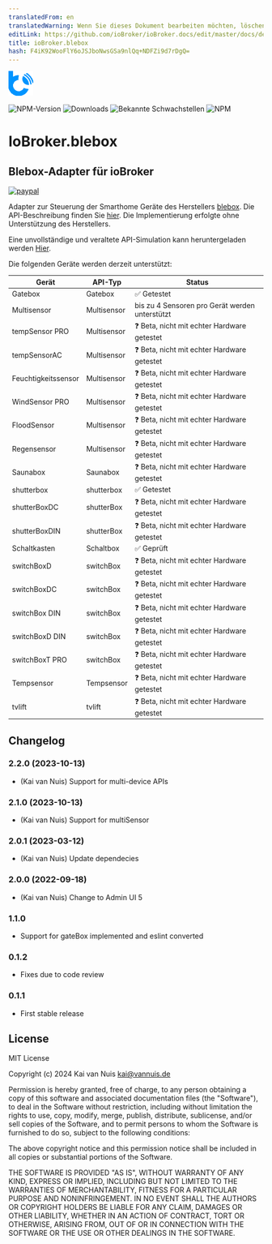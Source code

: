 ```yaml
---
translatedFrom: en
translatedWarning: Wenn Sie dieses Dokument bearbeiten möchten, löschen Sie bitte das Feld "translationsFrom". Andernfalls wird dieses Dokument automatisch erneut übersetzt
editLink: https://github.com/ioBroker/ioBroker.docs/edit/master/docs/de/adapterref/iobroker.blebox/README.md
title: ioBroker.blebox
hash: F4iK92WooFlY6oJSJboNwsGSa9nlQq+NDFZi9d7rDgQ=
---
```

![Logo](../../../en/adapterref/iobroker.blebox/admin/blebox.png)

![NPM-Version](http://img.shields.io/npm/v/iobroker.blebox.svg)
![Downloads](https://img.shields.io/npm/dm/iobroker.blebox.svg)
![Bekannte Schwachstellen](https://snyk.io/test/github/ka-vaNu/ioBroker.blebox/badge.svg)
![NPM](https://nodei.co/npm/iobroker.blebox.png?downloads=true)

# IoBroker.blebox
## Blebox-Adapter für ioBroker
[![paypal](https://www.paypalobjects.com/en_US/i/btn/btn_donateCC_LG.gif)](https://www.paypal.com/donate/?hosted_button_id=8JKRSMB8LS76S)

Adapter zur Steuerung der Smarthome Geräte des Herstellers [blebox](https://blebox.eu/). Die API-Beschreibung finden Sie [hier](https://technical.blebox.eu/). Die Implementierung erfolgte ohne Unterstützung des Herstellers.

Eine unvollständige und veraltete API-Simulation kann heruntergeladen werden [Hier](https://github.com/blebox/blebox-virtual-devices).

Die folgenden Geräte werden derzeit unterstützt:

| Gerät | API-Typ | Status |
|----------------------|---------------------|-----------------------------------------|
| Gatebox | Gatebox | ✅ Getestet |
| Multisensor | Multisensor | bis zu 4 Sensoren pro Gerät werden unterstützt |
| tempSensor PRO | Multisensor | ❓ Beta, nicht mit echter Hardware getestet |
| tempSensorAC | Multisensor | ❓ Beta, nicht mit echter Hardware getestet |
| Feuchtigkeitssensor | Multisensor | ❓ Beta, nicht mit echter Hardware getestet |
| WindSensor PRO | Multisensor | ❓ Beta, nicht mit echter Hardware getestet |
| FloodSensor | Multisensor | ❓ Beta, nicht mit echter Hardware getestet |
| Regensensor | Multisensor | ❓ Beta, nicht mit echter Hardware getestet |
| Saunabox | Saunabox | ❓ Beta, nicht mit echter Hardware getestet |
| shutterbox | shutterbox | ✅ Getestet |
| shutterBoxDC | shutterBox | ❓ Beta, nicht mit echter Hardware getestet |
| shutterBoxDIN | shutterBox | ❓ Beta, nicht mit echter Hardware getestet |
| Schaltkasten | Schaltbox | ✅ Geprüft |
| switchBoxD | switchBox | ❓ Beta, nicht mit echter Hardware getestet |
| switchBoxDC | switchBox | ❓ Beta, nicht mit echter Hardware getestet |
| switchBox DIN | switchBox | ❓ Beta, nicht mit echter Hardware getestet |
| switchBoxD DIN | switchBox | ❓ Beta, nicht mit echter Hardware getestet |
| switchBoxT PRO | switchBox | ❓ Beta, nicht mit echter Hardware getestet |
| Tempsensor | Tempsensor | ❓ Beta, nicht mit echter Hardware getestet |
| tvlift | tvlift | ❓ Beta, nicht mit echter Hardware getestet |

## Changelog

<!--
    Placeholder for the next version:
    ### **WORK IN PROGRESS**
-->

### 2.2.0 (2023-10-13)

* (Kai van Nuis) Support for multi-device APIs

### 2.1.0 (2023-10-13)

* (Kai van Nuis) Support for multiSensor

### 2.0.1 (2023-03-12)

* (Kai van Nuis) Update dependecies

### 2.0.0 (2022-09-18)

* (Kai van Nuis) Change to Admin UI 5

### 1.1.0

* Support for gateBox implemented and eslint converted

### 0.1.2

* Fixes due to code review
### 0.1.1

* First stable release

## License
MIT License

Copyright (c) 2024 Kai van Nuis <kai@vannuis.de>

Permission is hereby granted, free of charge, to any person obtaining a copy
of this software and associated documentation files (the "Software"), to deal
in the Software without restriction, including without limitation the rights
to use, copy, modify, merge, publish, distribute, sublicense, and/or sell
copies of the Software, and to permit persons to whom the Software is
furnished to do so, subject to the following conditions:

The above copyright notice and this permission notice shall be included in all
copies or substantial portions of the Software.

THE SOFTWARE IS PROVIDED "AS IS", WITHOUT WARRANTY OF ANY KIND, EXPRESS OR
IMPLIED, INCLUDING BUT NOT LIMITED TO THE WARRANTIES OF MERCHANTABILITY,
FITNESS FOR A PARTICULAR PURPOSE AND NONINFRINGEMENT. IN NO EVENT SHALL THE
AUTHORS OR COPYRIGHT HOLDERS BE LIABLE FOR ANY CLAIM, DAMAGES OR OTHER
LIABILITY, WHETHER IN AN ACTION OF CONTRACT, TORT OR OTHERWISE, ARISING FROM,
OUT OF OR IN CONNECTION WITH THE SOFTWARE OR THE USE OR OTHER DEALINGS IN THE
SOFTWARE.